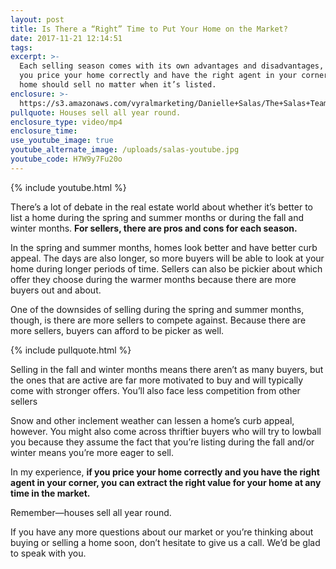 ```yaml
---
layout: post
title: Is There a “Right” Time to Put Your Home on the Market?
date: 2017-11-21 12:14:51
tags:
excerpt: >-
  Each selling season comes with its own advantages and disadvantages, but if
  you price your home correctly and have the right agent in your corner, your
  home should sell no matter when it’s listed.
enclosure: >-
  https://s3.amazonaws.com/vyralmarketing/Danielle+Salas/The+Salas+Team-+Is+There+a+Right+Time+to+Put+Your+Home+on+the+Market%253F.mp4
pullquote: Houses sell all year round.
enclosure_type: video/mp4
enclosure_time:
use_youtube_image: true
youtube_alternate_image: /uploads/salas-youtube.jpg
youtube_code: H7W9y7Fu20o
---
```



{% include youtube.html %}

There’s a lot of debate in the real estate world about whether it’s better to list a home during the spring and summer months or during the fall and winter months. **For sellers, there are pros and cons for each season.**

In the spring and summer months, homes look better and have better curb appeal. The days are also longer, so more buyers will be able to look at your home during longer periods of time. Sellers can also be pickier about which offer they choose during the warmer months because there are more buyers out and about.

One of the downsides of selling during the spring and summer months, though, is there are more sellers to compete against. Because there are more sellers, buyers can afford to be picker as well.

{% include pullquote.html %}

Selling in the fall and winter months means there aren’t as many buyers, but the ones that are active are far more motivated to buy and will typically come with stronger offers. You’ll also face less competition from other sellers

Snow and other inclement weather can lessen a home’s curb appeal, however. You might also come across thriftier buyers who will try to lowball you because they assume the fact that you’re listing during the fall and/or winter means you’re more eager to sell.

In my experience, **if you price your home correctly and you have the right agent in your corner, you can extract the right value for your home at any time in the market.**

Remember—houses sell all year round.

If you have any more questions about our market or you’re thinking about buying or selling a home soon, don’t hesitate to give us a call. We’d be glad to speak with you.